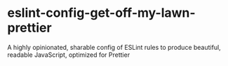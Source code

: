 # eslint-config-get-off-my-lawn-prettier
A highly opinionated, sharable config of ESLint rules to produce beautiful, readable JavaScript, optimized for Prettier
